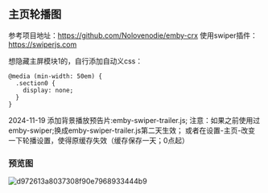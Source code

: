 ## 主页轮播图

参考项目地址：https://github.com/Nolovenodie/emby-crx 使用swiper插件：https://swiperjs.com

想隐藏主屏模块1的，自行添加自动义css：
```
@media (min-width: 50em) {
  .section0 {
    display: none;
  }
}
```
2024-11-19 添加背景播放预告片:emby-swiper-trailer.js;
注意：如果之前使用过emby-swiper;换成emby-swiper-trailer.js第二天生效；
或者在设置-主页-改变一下轮播设置，使得原缓存失效（缓存保存一天；0点起）
### 预览图
![d972613a8037308f90e7968933444b9](https://github.com/jackloves111/emby-front-end-mod/assets/89971817/48a4b66c-a412-4f67-8dab-d4e96354d5c8)
